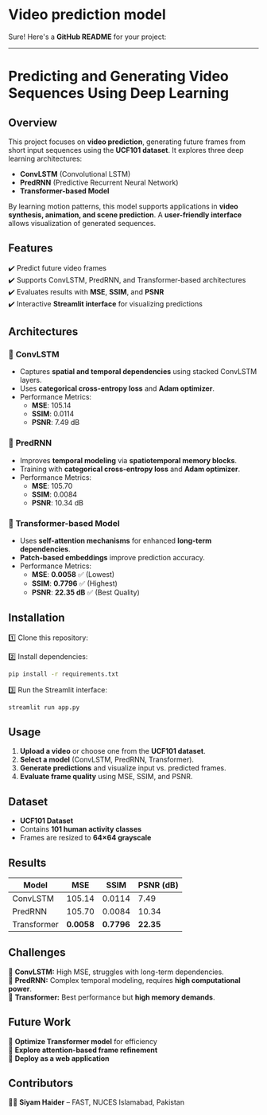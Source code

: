 # Video prediction model
Sure! Here's a **GitHub README** for your project:

---

# **Predicting and Generating Video Sequences Using Deep Learning**

## **Overview**
This project focuses on **video prediction**, generating future frames from short input sequences using the **UCF101 dataset**. It explores three deep learning architectures:
- **ConvLSTM** (Convolutional LSTM)
- **PredRNN** (Predictive Recurrent Neural Network)
- **Transformer-based Model**

By learning motion patterns, this model supports applications in **video synthesis, animation, and scene prediction**. A **user-friendly interface** allows visualization of generated sequences.

## **Features**
✔️ Predict future video frames  
✔️ Supports ConvLSTM, PredRNN, and Transformer-based architectures  
✔️ Evaluates results with **MSE**, **SSIM**, and **PSNR**  
✔️ Interactive **Streamlit interface** for visualizing predictions  

## **Architectures**
### 🔹 **ConvLSTM**
- Captures **spatial and temporal dependencies** using stacked ConvLSTM layers.
- Uses **categorical cross-entropy loss** and **Adam optimizer**.
- Performance Metrics:
  - **MSE**: 105.14  
  - **SSIM**: 0.0114  
  - **PSNR**: 7.49 dB  

### 🔹 **PredRNN**
- Improves **temporal modeling** via **spatiotemporal memory blocks**.
- Training with **categorical cross-entropy loss** and **Adam optimizer**.
- Performance Metrics:
  - **MSE**: 105.70  
  - **SSIM**: 0.0084  
  - **PSNR**: 10.34 dB  

### 🔹 **Transformer-based Model**
- Uses **self-attention mechanisms** for enhanced **long-term dependencies**.
- **Patch-based embeddings** improve prediction accuracy.
- Performance Metrics:
  - **MSE**: **0.0058** ✅ (Lowest)  
  - **SSIM**: **0.7796** ✅ (Highest)  
  - **PSNR**: **22.35 dB** ✅ (Best Quality)  

## **Installation**
1️⃣ Clone this repository:  

2️⃣ Install dependencies:  
```bash
pip install -r requirements.txt
```
3️⃣ Run the Streamlit interface:  
```bash
streamlit run app.py
```

## **Usage**
1. **Upload a video** or choose one from the **UCF101 dataset**.
2. **Select a model** (ConvLSTM, PredRNN, Transformer).
3. **Generate predictions** and visualize input vs. predicted frames.
4. **Evaluate frame quality** using MSE, SSIM, and PSNR.

## **Dataset**
- **UCF101 Dataset**  
- Contains **101 human activity classes**  
- Frames are resized to **64×64 grayscale**  

## **Results**
| Model        | MSE    | SSIM  | PSNR (dB) |
|-------------|--------|-------|-----------|
| ConvLSTM    | 105.14 | 0.0114 | 7.49      |
| PredRNN     | 105.70 | 0.0084 | 10.34     |
| Transformer | **0.0058** | **0.7796** | **22.35** |

## **Challenges**
🔸 **ConvLSTM:** High MSE, struggles with long-term dependencies.  
🔸 **PredRNN:** Complex temporal modeling, requires **high computational power**.  
🔸 **Transformer:** Best performance but **high memory demands**.

## **Future Work**
🚀 **Optimize Transformer model** for efficiency  
🚀 **Explore attention-based frame refinement**  
🚀 **Deploy as a web application**  

## **Contributors**
👨‍💻 **Siyam Haider** – FAST, NUCES Islamabad, Pakistan  



